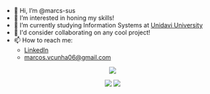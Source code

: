 <!--
Base template list:
- 🔭 I’m currently working on ...
- 🌱 I’m currently learning ...
- 👯 I’m looking to collaborate on ...
- 🤔 I’m looking for help with ...
- 💬 Ask me about ...
- 📫 How to reach me: ...
- 😄 Pronouns: ...
- ⚡ Fun fact: ...
-->

- 👋 Hi, I’m @marcs-sus
- 👀 I’m interested in honing my skills!
- 🌱 I’m currently studying Information Systems at [Unidavi University](https://unidavi.edu.br/) 
- 💞️ I'd consider collaborating on any cool project!
- 📫 How to reach me:
    * [LinkedIn](https://www.linkedin.com/in/marcos-vinicius-cunha/)
    * [marcos.vcunha06@gmail.com](mailto:marcos.vcunha06@gmail.com)

<!---
marcs-sus/marcs-sus is a ✨ special ✨ repository because its `README.md` (this file) appears on your GitHub profile.
You can click the Preview link to take a look at your changes.
--->

<div align="center">

![](http://github-profile-summary-cards.vercel.app/api/cards/profile-details?username=marcs-sus&theme=apprentice)

![](http://github-profile-summary-cards.vercel.app/api/cards/repos-per-language?username=marcs-sus&theme=apprentice) ![](http://github-profile-summary-cards.vercel.app/api/cards/most-commit-language?username=marcs-sus&theme=apprentice)
</div>
